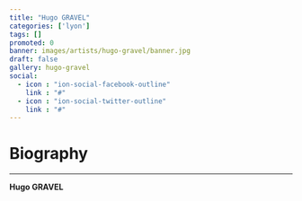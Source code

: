 ```yaml
---
title: "Hugo GRAVEL"
categories: ['lyon']
tags: []
promoted: 0
banner: images/artists/hugo-gravel/banner.jpg
draft: false
gallery: hugo-gravel
social:
  - icon : "ion-social-facebook-outline"
    link : "#"
  - icon : "ion-social-twitter-outline"
    link : "#"
---
```


# Biography
---

**Hugo GRAVEL**